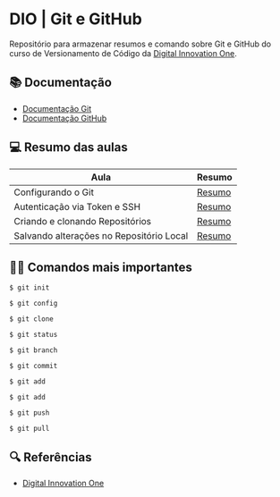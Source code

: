 
# DIO | Git e GitHub

Repositório para armazenar resumos e comando sobre Git e GitHub do curso de Versionamento de Código da [Digital Innovation One](https://www.dio.me/).

## 📚 Documentação 
- [Documentação Git](https://git-scm.com/doc)
- [Documentação GitHub](https://docs.github.com/)

## 💻 Resumo das aulas
| Aula | Resumo |
| ---- | ------ |
| Configurando o Git | [Resumo]() |
| Autenticação via Token e SSH | [Resumo]() |
| Criando e clonando Repositórios | [Resumo]() |
| Salvando alterações no Repositório Local | [Resumo](https://github.com/Albericoeduardo/Git-and-Github/blob/main/Aulas/Salvando-Alteracoes-no-repositorio-local.md) |


## 👩‍💻 Comandos mais importantes

```
$ git init
```
```
$ git config 
```
```
$ git clone 
```
```
$ git status
```
```
$ git branch
```
```
$ git commit
```
```
$ git add
```
```
$ git add
```
```
$ git push
```
```
$ git pull
```
## 🔍 Referências
- [Digital Innovation One](https://www.dio.me/)

